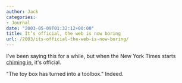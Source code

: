 ```yaml
---
author: Jack
categories:
- Journal
date: "2003-05-09T01:32:12+00:00"
title: It’s official, the web is now boring
url: /2003/its-official-the-web-is-now-boring/
---
```


I've been saying this for a while, but when the New York Times starts [chiming in][1], it's official.

"The toy box has turned into a toolbox." Indeed.

 [1]: http://www.nytimes.com/2002/03/28/technology/circuits/28WEBB.html